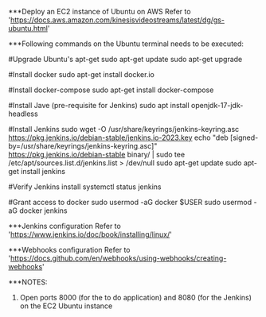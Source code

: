 ***Deploy an EC2 instance of Ubuntu on AWS
Refer to 'https://docs.aws.amazon.com/kinesisvideostreams/latest/dg/gs-ubuntu.html'

***Following commands on the Ubuntu terminal needs to be executed:

#Upgrade Ubuntu's apt-get
sudo apt-get update
sudo apt-get upgrade

#Install docker
sudo apt-get install docker.io

#Install docker-compose
sudo apt-get install docker-compose

#Install Jave (pre-requisite for Jenkins)
sudo apt install openjdk-17-jdk-headless

#Install Jenkins
sudo wget -O /usr/share/keyrings/jenkins-keyring.asc \
  https://pkg.jenkins.io/debian-stable/jenkins.io-2023.key
echo "deb [signed-by=/usr/share/keyrings/jenkins-keyring.asc]" \
  https://pkg.jenkins.io/debian-stable binary/ | sudo tee \
  /etc/apt/sources.list.d/jenkins.list > /dev/null
sudo apt-get update
sudo apt-get install jenkins

#Verify Jenkins install
systemctl status jenkins

#Grant access to docker
sudo usermod -aG docker $USER
sudo usermod -aG docker jenkins

***Jenkins configuration
Refer to 'https://www.jenkins.io/doc/book/installing/linux/'

***Webhooks configuration
Refer to 'https://docs.github.com/en/webhooks/using-webhooks/creating-webhooks'

***NOTES:
1. Open ports 8000 (for the to do application) and 8080 (for the Jenkins) on the EC2 Ubuntu instance
